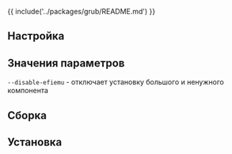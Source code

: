 {{ include('../packages/grub/README.md') }}

## Настройка

<package-script :package="'grub'" :type="'configure-mbr'"></package-script>

## Значения параметров

`--disable-efiemu` - отключает установку большого и ненужного компонента

## Сборка

<package-script :package="'grub'" :type="'build'"></package-script>

## Установка

<package-script :package="'grub'" :type="'install-mbr'"></package-script>


